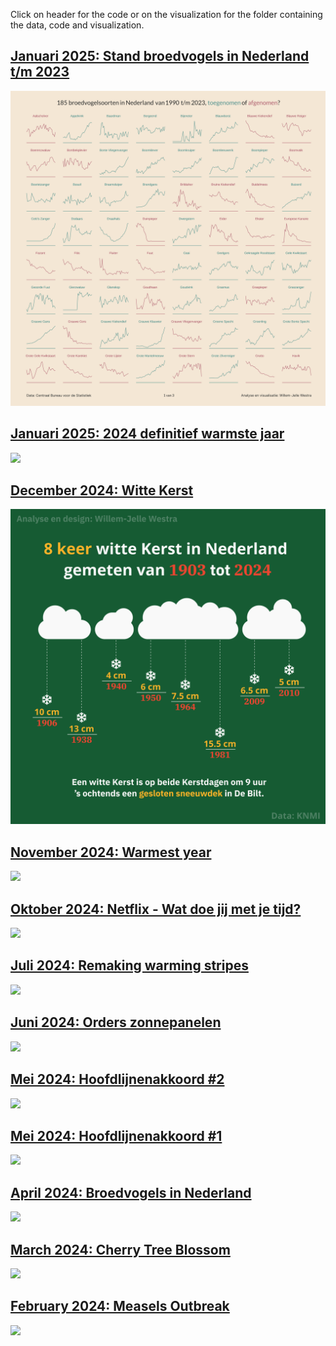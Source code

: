 
Click on header for the code or on the visualization for the folder
containing the data, code and visualization.

## [Januari 2025: Stand broedvogels in Nederland t/m 2023](https://github.com/Willem-Jelle/Visualizations/blob/main/2025-01_broedvogels_updated/2025-01_broedvogels_updated_code.R)
<a href='https://github.com/Willem-Jelle/Visualizations/tree/main/2025-01_broedvogels_updated'>
<img src='2025-01_broedvogels_updated/2025-01_broedvogels_updated_viz_01.png'/></a>

## [Januari 2025: 2024 definitief warmste jaar](https://github.com/Willem-Jelle/Visualizations/blob/main/2025-01_warmest_year_in_dutch/2025-01_warmest_year_in_dutch_code.R)
<a href='https://github.com/Willem-Jelle/Visualizations/tree/main/2025-01_warmest_year_in_dutch'>
<img src='2025-01_warmest_year_in_dutch/2025_01_warmest_year_in_dutch_viz_png_export.png'/></a>

## [December 2024: Witte Kerst](https://github.com/Willem-Jelle/Visualizations/blob/main/2024-12_witte_kerst/2024-12_witte_kerst_code.R)

<a href='https://github.com/Willem-Jelle/Visualizations/tree/main/2024-12_witte_kerst'>
<img src='2024-12_witte_kerst/2024-12_witte_kerst_viz_png_export.png'/></a>

## [November 2024: Warmest year](https://github.com/Willem-Jelle/Visualizations/blob/main/2024-11_warmest_year/2024-11_warmest_year_code.R)

<a href='https://github.com/Willem-Jelle/Visualizations/tree/main/2024-11_warmest_year'>
<img src='2024-11_warmest_year/2024-11_warmest_year_viz_png_export.png'/></a>

## [Oktober 2024: Netflix - Wat doe jij met je tijd?](https://github.com/Willem-Jelle/Visualizations/blob/main/2024-10_netflix/2023-10_netflix_code.R)

<a href='https://github.com/Willem-Jelle/Visualizations/tree/main/2024-10_netflix'>
<img src='2024-10_netflix/2024-10_netflix_infographic_png_export.png'/></a>

## [Juli 2024: Remaking warming stripes](https://github.com/Willem-Jelle/Visualizations/blob/main/2024-07_remaking_warming_stripes/2024-07_remaking_warming_stripes_code.R)

<a href='https://github.com/Willem-Jelle/Visualizations/blob/main/2024-07_remaking_warming_stripes'>
<img src='2024-07_remaking_warming_stripes/2024-07_remaking_warming_stripes_viz.png'/></a>

## [Juni 2024: Orders zonnepanelen](https://github.com/Willem-Jelle/Visualizations/blob/main/2024-06_orders_zonnepanelen/2024-06_orders_zonnepanelen_code.R)

<a href='https://github.com/Willem-Jelle/Visualizations/blob/main/2024-06_orders_zonnepanelen'>
<img src='2024-06_orders_zonnepanelen/2024-06_orders_zonnepanelen_viz.png'/></a>

## [Mei 2024: Hoofdlijnenakkoord #2](https://github.com/Willem-Jelle/Visualizations/blob/main/2024-05_sentiment_hoofdlijnenakkoord/2024-05_sentiment_hoofdlijnenakkoord_code.R)

<a href='https://github.com/Willem-Jelle/Visualizations/blob/main/2024-05_sentiment_hoofdlijnenakkoord'>
<img src='2024-05_sentiment_hoofdlijnenakkoord/2024-05_sentiment_hoofdlijnenakkoord_viz.png'/></a>

## [Mei 2024: Hoofdlijnenakkoord #1](https://github.com/Willem-Jelle/Visualizations/blob/main/2024-05_hoofdlijnenakkoord/2024-05_hoofdlijnenakkoord_code.R)

<a href='https://github.com/Willem-Jelle/Visualizations/blob/main/2024-05_hoofdlijnenakkoord'>
<img src='2024-05_hoofdlijnenakkoord/2024-05_hoofdlijnenakkoord_viz.png'/></a>

## [April 2024: Broedvogels in Nederland](https://github.com/Willem-Jelle/Visualizations/blob/main/2024-04_broedvogels/2024-04_broedvogels_code.R)

<a href='https://github.com/Willem-Jelle/Visualizations/blob/main/2024-04_broedvogels'>
<img src='2024-04_broedvogels/2024-04_broedvogels_viz_01.png'/></a>

## [March 2024: Cherry Tree Blossom](https://github.com/Willem-Jelle/Visualizations/blob/main/2024-03_cherry_tree_blossom/2024-03_cherry_tree_blossom_code.R)

<a href='https://github.com/Willem-Jelle/Visualizations/tree/main/2024-04_broedvogels'>
<img src='2024-03_cherry_tree_blossom/2024-03_cherry_tree_blossom_viz.png'/></a>

## [February 2024: Measels Outbreak](https://github.com/Willem-Jelle/Visualizations/blob/main/2024-02_measels_outbreak/2024-02_measels_outbreak_code.R)

<a href='https://github.com/Willem-Jelle/Visualizations/tree/main/2024-02_measels_outbreak'>
<img src='2024-02_measels_outbreak/2024-02_measels_outbreak_viz.png'/></a>

